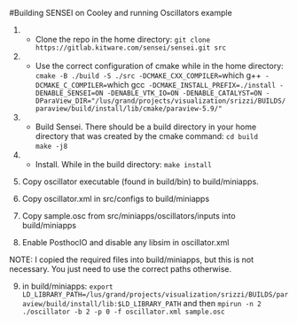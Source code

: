 #Building SENSEI on Cooley and running Oscillators example
1. * Clone the repo in the home directory:
`git clone https://gitlab.kitware.com/sensei/sensei.git src`

2. * Use the correct configuration of cmake while in the home directory:
  `cmake -B ./build -S ./src -DCMAKE_CXX_COMPILER=`which g++` -DCMAKE_C_COMPILER=`which gcc` -DCMAKE_INSTALL_PREFIX=./install -DENABLE_SENSEI=ON -DENABLE_VTK_IO=ON -DENABLE_CATALYST=ON -DParaView_DIR="/lus/grand/projects/visualization/srizzi/BUILDS/paraview/build/install/lib/cmake/paraview-5.9/"`

3. * Build Sensei. There should be a build directory in your home directory that was created by the cmake command:
`cd build` \
`make -j8`

4. * Install. While in the build directory:
`make install`
5. Copy oscillator executable (found in build/bin) to build/miniapps.

6. Copy oscillator.xml in src/configs to build/miniapps

7. Copy sample.osc from src/miniapps/oscillators/inputs into build/miniapps

8. Enable PosthocIO and disable any libsim in oscillator.xml 

NOTE: I copied the required files into build/miniapps, but this is not necessary. You just need to use the correct paths otherwise.

9. in build/miniapps: `export LD_LIBRARY_PATH=/lus/grand/projects/visualization/srizzi/BUILDS/paraview/build/install/lib:$LD_LIBRARY_PATH` and then `mpirun -n 2 ./oscillator -b 2 -p 0 -f oscillator.xml sample.osc` 
